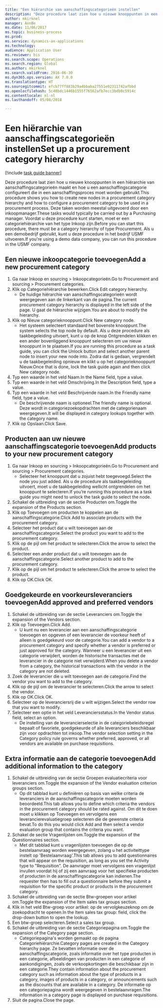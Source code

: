 ```yaml
--- 
title: "Een hiërarchie van aanschaffingscategorieën instellen"
description: "Deze procedure laat zien hoe u nieuwe knooppunten in een hiërarchie van aanschaffingscategorieën maakt en hoe u een aanschaffingscategorie configureert die in een aanschaffingsproces moet worden gebruikt."
author: mkirknel
manager: AnnBe
ms.date: 11/06/2017
ms.topic: business-process
ms.prod: 
ms.service: dynamics-ax-applications
ms.technology: 
audience: Application User
ms.reviewer: bis
ms.search.scope: Operations
ms.search.region: Global
ms.author: mkirknel
ms.search.validFrom: 2016-06-30
ms.dyn365.ops.version: AX 7.0.0
ms.translationtype: HT
ms.sourcegitcommit: efcb77ff883b29a4bbaba27551e02311742afbbd
ms.openlocfilehash: 5c48bdc1446b1555f76562afb7ecc3bdb0c5914c
ms.contentlocale: nl-nl
ms.lasthandoff: 05/08/2018

---
```

# <a name="set-up-a-procurement-category-hierarchy"></a><span data-ttu-id="92ede-103">Een hiërarchie van aanschaffingscategorieën instellen</span><span class="sxs-lookup"><span data-stu-id="92ede-103">Set up a procurement category hierarchy</span></span>

[!include [task guide banner](../../includes/task-guide-banner.md)]

<span data-ttu-id="92ede-104">Deze procedure laat zien hoe u nieuwe knooppunten in een hiërarchie van aanschaffingscategorieën maakt en hoe u een aanschaffingscategorie configureert die in een aanschaffingsproces moet worden gebruikt.</span><span class="sxs-lookup"><span data-stu-id="92ede-104">This procedure shows you how to create new nodes in a procurement category hierarchy and how to configure a procurement category to be used in a procurement process.</span></span> <span data-ttu-id="92ede-105">Deze taken worden meestal uitgevoerd door een inkoopmanager.</span><span class="sxs-lookup"><span data-stu-id="92ede-105">These tasks would typically be carried out by a Purchasing manager.</span></span> <span data-ttu-id="92ede-106">Voordat u deze procedure kunt starten, moet er een categoriehiërarchie van het type Inkoop zijn.</span><span class="sxs-lookup"><span data-stu-id="92ede-106">Before you can start this procedure, there must be a category hierarchy of type Procurement.</span></span> <span data-ttu-id="92ede-107">Als u een demobedrijf gebruikt, kunt u deze procedure in het bedrijf USMF uitvoeren.</span><span class="sxs-lookup"><span data-stu-id="92ede-107">If you're using a demo data company, you can run this procedure in the USMF company.</span></span>


## <a name="add-a-new-procurement-category"></a><span data-ttu-id="92ede-108">Een nieuwe inkoopcategorie toevoegen</span><span class="sxs-lookup"><span data-stu-id="92ede-108">Add a new procurement category</span></span>
1. <span data-ttu-id="92ede-109">Ga naar Inkoop en sourcing > Inkoopcategorieën.</span><span class="sxs-lookup"><span data-stu-id="92ede-109">Go to Procurement and sourcing > Procurement categories.</span></span>
2. <span data-ttu-id="92ede-110">Klik op Categoriehiërarchie bewerken.</span><span class="sxs-lookup"><span data-stu-id="92ede-110">Click Edit category hierarchy.</span></span>
    * <span data-ttu-id="92ede-111">De huidige hiërarchie van aanschaffingscategorieën wordt weergegeven aan de linkerkant van de pagina.</span><span class="sxs-lookup"><span data-stu-id="92ede-111">The current procurement category hierarchy is displayed in the left side of the page.</span></span> <span data-ttu-id="92ede-112">U gaat de hiërarchie wijzigen.</span><span class="sxs-lookup"><span data-stu-id="92ede-112">You  are about to modify the hierarchy.</span></span>  
3. <span data-ttu-id="92ede-113">Klik op Nieuw categorieknooppunt.</span><span class="sxs-lookup"><span data-stu-id="92ede-113">Click New category node.</span></span>
    * <span data-ttu-id="92ede-114">Het systeem selecteert standaard het bovenste knooppunt.</span><span class="sxs-lookup"><span data-stu-id="92ede-114">The system selects the top node by default.</span></span> <span data-ttu-id="92ede-115">Als u deze procedure als taakbegeleiding uitvoert, kunt u op de knop Ontgrendelen klikken en een ander bovenliggend knooppunt selecteren om uw nieuw knooppunt in te plaatsen.</span><span class="sxs-lookup"><span data-stu-id="92ede-115">If you are running this procedure as a task guide, you can click the Unlock button and select another parent node to insert your new node into.</span></span> <span data-ttu-id="92ede-116">Zodra dat is gedaan, vergrendelt u de taakbegeleiding opnieuw en klikt u op het categorieknooppunt Nieuw.</span><span class="sxs-lookup"><span data-stu-id="92ede-116">Once that is done, lock the task guide again and then click New category node.</span></span>  
4. <span data-ttu-id="92ede-117">Typ een waarde in het veld Naam.</span><span class="sxs-lookup"><span data-stu-id="92ede-117">In the Name field, type a value.</span></span>
5. <span data-ttu-id="92ede-118">Typ een waarde in het veld Omschrijving.</span><span class="sxs-lookup"><span data-stu-id="92ede-118">In the Description field, type a value.</span></span>
6. <span data-ttu-id="92ede-119">Typ een waarde in het veld Beschrijvende naam.</span><span class="sxs-lookup"><span data-stu-id="92ede-119">In the Friendly name field, type a value.</span></span>
    * <span data-ttu-id="92ede-120">De beschrijvende naam is optioneel.</span><span class="sxs-lookup"><span data-stu-id="92ede-120">The friendly name is optional.</span></span> <span data-ttu-id="92ede-121">Deze wordt in categoriezoekopdrachten met de categorienaam weergegeven.</span><span class="sxs-lookup"><span data-stu-id="92ede-121">It will be displayed in category lookups together with the category name.</span></span>  
7. <span data-ttu-id="92ede-122">Klik op Opslaan.</span><span class="sxs-lookup"><span data-stu-id="92ede-122">Click Save.</span></span>

## <a name="add-products-to-your-new-procurement-category"></a><span data-ttu-id="92ede-123">Producten aan uw nieuwe aanschaffingscategorie toevoegen</span><span class="sxs-lookup"><span data-stu-id="92ede-123">Add products to your new procurement category</span></span>
1. <span data-ttu-id="92ede-124">Ga naar Inkoop en sourcing > Inkoopcategorieën.</span><span class="sxs-lookup"><span data-stu-id="92ede-124">Go to Procurement and sourcing > Procurement categories.</span></span>
    * <span data-ttu-id="92ede-125">Selecteer het knooppunt dat u zojuist hebt toegevoegd.</span><span class="sxs-lookup"><span data-stu-id="92ede-125">Select the node you just added.</span></span> <span data-ttu-id="92ede-126">Als u de procedure als taakbegeleiding uitvoert, moet u de taakbegeleiding wellicht ontgrendelen om het knooppunt te selecteren.</span><span class="sxs-lookup"><span data-stu-id="92ede-126">If you’re running this procedure as a task guide you might need to unlock the task guide to select the node.</span></span>  
2. <span data-ttu-id="92ede-127">Schakel de uitbreiding van de sectie Producten om.</span><span class="sxs-lookup"><span data-stu-id="92ede-127">Toggle the expansion of the Products section.</span></span>
3. <span data-ttu-id="92ede-128">Klik op Toevoegen om producten te koppelen aan de aanschaffingscategorie.</span><span class="sxs-lookup"><span data-stu-id="92ede-128">Click Add to associate products with the procurement category.</span></span>
4. <span data-ttu-id="92ede-129">Selecteer het product dat u wilt toevoegen aan de aanschaffingscategorie.</span><span class="sxs-lookup"><span data-stu-id="92ede-129">Select the product you want to add to the procurement category.</span></span>
5. <span data-ttu-id="92ede-130">Klik op de pijl om het product te selecteren.</span><span class="sxs-lookup"><span data-stu-id="92ede-130">Click the arrow to select the product.</span></span>
6. <span data-ttu-id="92ede-131">Selecteer een ander product dat u wilt toevoegen aan de aanschaffingscategorie.</span><span class="sxs-lookup"><span data-stu-id="92ede-131">Select another product to add to the procurement category.</span></span>
7. <span data-ttu-id="92ede-132">Klik op de pijl om het product te selecteren.</span><span class="sxs-lookup"><span data-stu-id="92ede-132">Click the arrow to select the product.</span></span>
8. <span data-ttu-id="92ede-133">Klik op OK.</span><span class="sxs-lookup"><span data-stu-id="92ede-133">Click OK.</span></span>

## <a name="add-approved-and-preferred-vendors"></a><span data-ttu-id="92ede-134">Goedgekeurde en voorkeursleveranciers toevoegen</span><span class="sxs-lookup"><span data-stu-id="92ede-134">Add approved and preferred vendors</span></span>
1. <span data-ttu-id="92ede-135">Schakel de uitbreiding van de sectie Leveranciers om.</span><span class="sxs-lookup"><span data-stu-id="92ede-135">Toggle the expansion of the Vendors section.</span></span>
2. <span data-ttu-id="92ede-136">Klik op Toevoegen.</span><span class="sxs-lookup"><span data-stu-id="92ede-136">Click Add.</span></span>
    * <span data-ttu-id="92ede-137">U kunt nu een leverancier aan een aanschaffingscategorie toevoegen en opgeven of een leverancier de voorkeur heeft of alleen is goedgekeurd voor de categorie.</span><span class="sxs-lookup"><span data-stu-id="92ede-137">You can add a vendor to a procurement category and specify whether a vendor is preferred or just approved for the category.</span></span> <span data-ttu-id="92ede-138">Wanneer u een leverancier uit een categorie verwijdert, worden de historische transacties met de leverancier in de categorie niet verwijderd.</span><span class="sxs-lookup"><span data-stu-id="92ede-138">When you delete a vendor from a category, the historical transactions with the vendor in the category are not deleted.</span></span>   
3. <span data-ttu-id="92ede-139">Zoek de leverancier die u wilt toevoegen aan de categorie.</span><span class="sxs-lookup"><span data-stu-id="92ede-139">Find the vendor you want to add to the category.</span></span>
4. <span data-ttu-id="92ede-140">Klik op de pijl om de leverancier te selecteren.</span><span class="sxs-lookup"><span data-stu-id="92ede-140">Click the arrow to select the vendor.</span></span>
5. <span data-ttu-id="92ede-141">Klik op OK.</span><span class="sxs-lookup"><span data-stu-id="92ede-141">Click OK.</span></span>
6. <span data-ttu-id="92ede-142">Selecteer op de leveranciersrij die u wilt wijzigen.</span><span class="sxs-lookup"><span data-stu-id="92ede-142">Select the vendor row that you want to modify.</span></span>
7. <span data-ttu-id="92ede-143">Selecteer een optie in het veld Leveranciersstatus.</span><span class="sxs-lookup"><span data-stu-id="92ede-143">In the Vendor status field, select an option.</span></span>
    * <span data-ttu-id="92ede-144">De instelling van de leverancierselectie in de categoriebeleidsregel bepaalt of favoriete, goedgekeurde of alle leveranciers beschikbaar zijn voor opdrachten tot inkoop.</span><span class="sxs-lookup"><span data-stu-id="92ede-144">The vendor selection setting in the Category policy rule governs whether preferred, approved, or all vendors are available on purchase requisitions.</span></span>   

## <a name="add-additional-information-to-the-category"></a><span data-ttu-id="92ede-145">Extra informatie aan de categorie toevoegen</span><span class="sxs-lookup"><span data-stu-id="92ede-145">Add additional information to the category</span></span>
1. <span data-ttu-id="92ede-146">Schakel de uitbreiding van de sectie Groepen evaluatiecriteria voor leveranciers om.</span><span class="sxs-lookup"><span data-stu-id="92ede-146">Toggle the expansion of the Vendor evaluation criterion groups section.</span></span>
    * <span data-ttu-id="92ede-147">Op dit tabblad kunt u definiëren op basis van welke criteria de leveranciers in de aanschaffingscategorie moeten worden beoordeeld.</span><span class="sxs-lookup"><span data-stu-id="92ede-147">This tab allows you to define which criteria the vendors in the procurement category should be rated against.</span></span> <span data-ttu-id="92ede-148">Om dit te doen moet u klikken op Toevoegen en vervolgens een leverancierevaluatiegroep selecteren die de gewenste criteria bevat.</span><span class="sxs-lookup"><span data-stu-id="92ede-148">To do this you would click Add and then select a vendor evaluation group that contains the criteria you want.</span></span>  
2. <span data-ttu-id="92ede-149">Schakel de sectie Vragenlijsten om.</span><span class="sxs-lookup"><span data-stu-id="92ede-149">Toggle the expansion of the Questionnaires section.</span></span>
    * <span data-ttu-id="92ede-150">Met dit tabblad kunt u vragenlijsten toevoegen die op de bestelaanvraag worden weergegeven, zolang u het activiteittype instelt op 'Bestelaanvraag'.</span><span class="sxs-lookup"><span data-stu-id="92ede-150">This tab allows you to add questionnaires that will appear on the requisition, as long as you set the Activity type to "Requisition".</span></span> <span data-ttu-id="92ede-151">De aanvrager moet vervolgens een vragenlijst invullen voordat hij of zij een aanvraag voor het specifieke producten of producten in de aanschaffingscategorie kan indienen.</span><span class="sxs-lookup"><span data-stu-id="92ede-151">The requester then has to fill out a questionnaire before they submit a requisition for the specific product or products in the procurement category.</span></span>  
3. <span data-ttu-id="92ede-152">Schakel de uitbreiding van de sectie Btw-groepen voor artikel om.</span><span class="sxs-lookup"><span data-stu-id="92ede-152">Toggle the expansion of the Item sales tax groups section.</span></span>
4. <span data-ttu-id="92ede-153">Klik in het veld Btw-groep voor artikel: op de vervolgkeuzeknop om de zoekopdracht te openen.</span><span class="sxs-lookup"><span data-stu-id="92ede-153">In the Item sales tax group: field, click the drop-down button to open the lookup.</span></span>
5. <span data-ttu-id="92ede-154">Een btw-groep selecteren.</span><span class="sxs-lookup"><span data-stu-id="92ede-154">Select a sales tax group.</span></span>
6. <span data-ttu-id="92ede-155">Schakel de uitbreiding van de sectie Categoriepagina om.</span><span class="sxs-lookup"><span data-stu-id="92ede-155">Toggle the expansion of the Category page section.</span></span>
    * <span data-ttu-id="92ede-156">Categoriepagina's worden gemaakt op de pagina Categoriehiërarchie.</span><span class="sxs-lookup"><span data-stu-id="92ede-156">Category pages are created in the Category hierarchy page.</span></span> <span data-ttu-id="92ede-157">Ze bevatten informatie over de aanschaffingscategorie, zoals informatie over het type producten in een categorie, afbeeldingen van producten in een categorie of aankondigingen, zoals de verkoopkortingen die beschikbaar zijn in een categorie.</span><span class="sxs-lookup"><span data-stu-id="92ede-157">They contain information about the procurement category such as information about the type of products in a category, images of products in a category, or announcements such as the discounts that are available in a category.</span></span> <span data-ttu-id="92ede-158">De informatie op een categoriepagina wordt weergegeven in bestelaanvragen.</span><span class="sxs-lookup"><span data-stu-id="92ede-158">The information in a category page is displayed on purchase requisitions.</span></span>  
7. <span data-ttu-id="92ede-159">Sluit de pagina.</span><span class="sxs-lookup"><span data-stu-id="92ede-159">Close the page.</span></span>


